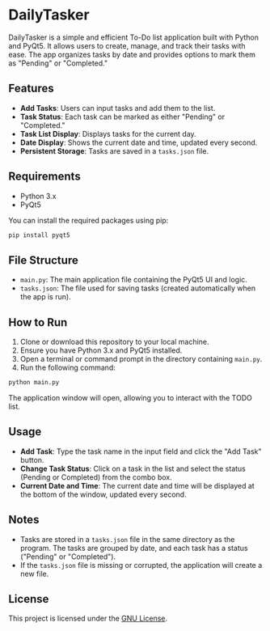 # DailyTasker

DailyTasker is a simple and efficient To-Do list application built with Python and PyQt5. It allows users to create, manage, and track their tasks with ease. The app organizes tasks by date and provides options to mark them as "Pending" or "Completed."

## Features

- **Add Tasks**: Users can input tasks and add them to the list.
- **Task Status**: Each task can be marked as either "Pending" or "Completed."
- **Task List Display**: Displays tasks for the current day.
- **Date Display**: Shows the current date and time, updated every second.
- **Persistent Storage**: Tasks are saved in a `tasks.json` file.

## Requirements

- Python 3.x
- PyQt5

You can install the required packages using pip:

```bash
pip install pyqt5
```

## File Structure

- `main.py`: The main application file containing the PyQt5 UI and logic.
- `tasks.json`: The file used for saving tasks (created automatically when the app is run).

## How to Run

1. Clone or download this repository to your local machine.
2. Ensure you have Python 3.x and PyQt5 installed.
3. Open a terminal or command prompt in the directory containing `main.py`.
4. Run the following command:

```bash
python main.py
```

The application window will open, allowing you to interact with the TODO list.

## Usage

- **Add Task**: Type the task name in the input field and click the "Add Task" button.
- **Change Task Status**: Click on a task in the list and select the status (Pending or Completed) from the combo box.
- **Current Date and Time**: The current date and time will be displayed at the bottom of the window, updated every second.

## Notes

- Tasks are stored in a `tasks.json` file in the same directory as the program. The tasks are grouped by date, and each task has a status ("Pending" or "Completed").
- If the `tasks.json` file is missing or corrupted, the application will create a new file.

## License

This project is licensed under the [GNU License](https://github.com/BDadmehr0/DailyTasker/blob/main/LICENSE).
